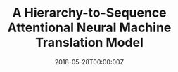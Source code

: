 ---
title: "A Hierarchy-to-Sequence Attentional Neural Machine Translation Model"
authors:
- Jinsong Su
- Jiali Zeng
- Deyi Xiong
- Yang Liu
- Mingxuan Wang
- Jun Xie
author_notes:
- "共同一作"
- "共同一作"
- 
- 
- 
- 
date: "2018-05-28T00:00:00Z"
publishDate: "2025-05-28T13:17:48+00:00"
publication_types: [direction1]
publication: "**IEEE/ACM Transactions on Audio, Speech and Language Processing.** (CCF-B类)"
---